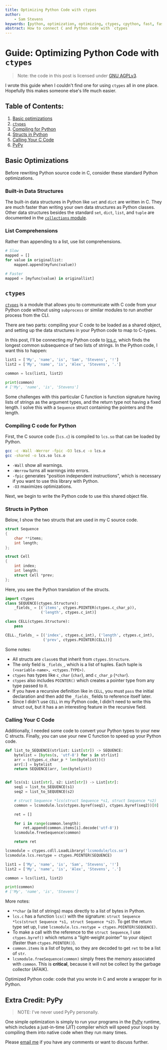 ```yaml
---
title: Optimizing Python Code with ctypes
author:
    - Sam Stevens
keywords: [python, optimization, optimizing, ctypes, cpython, fast, faster]
abstract: How to connect C and Python code with `ctypes`
---
```


# Guide: Optimizing Python Code with `ctypes`

<!-- Once you've [profiled your Python](/writing/profiling-python-code-with-cprofile) to highlight bottlenecks, one way to optimize Python is to rewrite slow Python functions in C and call them with `ctypes`. -->

> Note: the code in this post is licensed under [GNU AGPLv3](/license-gnu).

I wrote this guide when I couldn't find one for using `ctypes` all in one place. Hopefully this makes someone else's life much easier.

## Table of Contents:

1. [Basic optimizations](#basic-optimizations)
2. [`ctypes`](#ctypes)
3. [Compiling for Python](#compiling-c-code-for-python)
4. [Structs in Python](#structs-in-python)
5. [Calling Your C Code](#calling-your-c-code)
6. [PyPy](#extra-credit-pypy)

## Basic Optimizations

Before rewriting Python source code in C, consider these standard Python optimizations.

### Built-in Data Structures

The built-in data structures in Python like `set` and `dict` are written in C. They are much faster than writing your own data structures as Python classes. Other data structures besides the standard `set`, `dict`, `list`, and `tuple` are documented in the [`collections` module](https://docs.python.org/dev/library/collections.html#module-collections).

### List Comprehensions

Rather than appending to a list, use list comprehensions. 

```python
# Slow
mapped = []
for value in originallist:
    mapped.append(myfunc(value))

# Faster
mapped = [myfunc(value) in originallist]
```

## `ctypes`

[`ctypes`](https://docs.python.org/3/library/ctypes.html) is a module that allows you to communicate with C code from your Python code without using `subprocess` or similar modules to run another process from the CLI. 

There are two parts: compiling your C code to be loaded as a shared object, and setting up the data structures in your Python code to map to C-types.

In this post, I'll be connecting my Python code to [lcs.c](/lcs-source), which finds the longest common subsequence of two lists of strings. In the Python code, I want this to happen:

```python
list1 = ['My', 'name', 'is', 'Sam', 'Stevens', '!']
list2 = ['My', 'name', 'is', 'Alex', 'Stevens', '.']

common = lcs(list1, list2)

print(common)
# ['My', 'name', 'is', 'Stevens']
```

Some challenges with this particular C function is function signature having lists of strings as the argument types, and the return type not having a fixed length. I solve this with a `Sequence` struct containing the pointers and the length.

### Compiling C code for Python

First, the C source code (`lcs.c`) is compiled to `lcs.so` that can be loaded by Python.

```bash
gcc -c -Wall -Werror -fpic -O3 lcs.c -o lcs.o
gcc -shared -o lcs.so lcs.o
```

* `-Wall` show all warnings.
* `-Werrow` turns all warnings into errors.
* `-fpic` generates "position independent instructions", which is necessary if you want to use this library with Python.
* `-O3` maximizes optimizations.

Next, we begin to write the Python code to use this shared object file. 

### Structs in Python

Below, I show the two structs that are used in my C source code.

```c
struct Sequence
{
    char **items;
    int length;
};

struct Cell
{
    int index;
    int length;
    struct Cell *prev;
};
```

Here, you see the Python translation of the structs.

```python
import ctypes
class SEQUENCE(ctypes.Structure):
    _fields_ = [('items', ctypes.POINTER(ctypes.c_char_p)),
                ('length', ctypes.c_int)]

class CELL(ctypes.Structure):
    pass

CELL._fields_ = [('index', ctypes.c_int), ('length', ctypes.c_int),
                 ('prev', ctypes.POINTER(CELL))]
```
Some notes:

* All structs are `class`es that inherit from `ctypes.Structure`.
* The only field is `_fields_`, which is a list of tuples. Each tuple is `(<variable-name>, <ctypes.TYPE>)`. 
* `ctypes` has types like `c_char` (`char`), and `c_char_p` (`*char`).
* `ctypes` also includes `POINTER()` which creates a pointer type from any type passed to it. 
* If you have a recursive definition like in `CELL`, you must `pass` the initial declaration and then add the `_fields_` fields to reference itself later. 
* Since I didn't use `CELL` in my Python code, I didn't need to write this struct out, but it has a an interesting feature in the recursive field.

### Calling Your C Code

Additionally, I needed some code to convert your Python types to your new C structs. Finally, you can use your new C function to speed up your Python code.

```python
def list_to_SEQUENCE(strlist: List[str]) -> SEQUENCE:
    bytelist = [bytes(s, 'utf-8') for s in strlist]
    arr = (ctypes.c_char_p * len(bytelist))()
    arr[:] = bytelist
    return SEQUENCE(arr, len(bytelist))


def lcs(s1: List[str], s2: List[str]) -> List[str]:
    seq1 = list_to_SEQUENCE(s1)
    seq2 = list_to_SEQUENCE(s2)

    # struct Sequence *lcs(struct Sequence *s1, struct Sequence *s2)
    common = lcsmodule.lcs(ctypes.byref(seq1), ctypes.byref(seq2))[0]

    ret = []

    for i in range(common.length):
        ret.append(common.items[i].decode('utf-8'))
    lcsmodule.freeSequence(common)

    return ret

lcsmodule = ctypes.cdll.LoadLibrary('lcsmodule/lcs.so')
lcsmodule.lcs.restype = ctypes.POINTER(SEQUENCE)

list1 = ['My', 'name', 'is', 'Sam', 'Stevens', '!']
list2 = ['My', 'name', 'is', 'Alex', 'Stevens', '.']

common = lcs(list1, list2)

print(common)
# ['My', 'name', 'is', 'Stevens']
```

More notes:

* `**char` (a list of strings) maps directly to a list of bytes in Python.
* `lcs.c` has a function `lcs()` with the signature: `struct Sequence *lcs(struct Sequence *s1, struct Sequence *s2)`. To get the return type set up, I use `lcsmodule.lcs.restype = ctypes.POINTER(SEQUENCE)`.
* To make a call with the reference to the `struct Sequence`, I use `ctypes.byref()` which returns a "light-weight pointer" to your object (faster than `ctypes.POINTER()`).
* `common.items` is a list of bytes, so they are decoded to get `ret` to be a list of `str`. 
* `lcsmodule.freeSequence(common)` simply frees the memory associated with `common`. This is **critical**, because it will not be collect by the garbage collector (AFAIK).

Optimized Python code: code that you wrote in C and wrote a wrapper for in Python.

## Extra Credit: PyPy

> NOTE: I've never used PyPy personally.

One simple optimization is simply to run your programs in the [PyPy](https://www.pypy.org/) runtime, which includes a just-in-time (JIT) compiler which will speed your loops by compiling them into native code when they run many times.

Please [email me](mailto:samuel.robert.stevens@gmail.com) if you have any comments or want to discuss further.